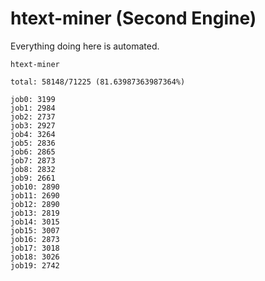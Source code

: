 # htext-miner (Second Engine)

Everything doing here is automated.

```
htext-miner

total: 58148/71225 (81.63987363987364%)

job0: 3199
job1: 2984
job2: 2737
job3: 2927
job4: 3264
job5: 2836
job6: 2865
job7: 2873
job8: 2832
job9: 2661
job10: 2890
job11: 2690
job12: 2890
job13: 2819
job14: 3015
job15: 3007
job16: 2873
job17: 3018
job18: 3026
job19: 2742
```